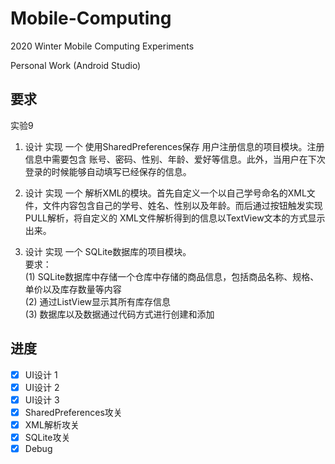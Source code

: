 # Mobile-Computing

2020 Winter Mobile Computing Experiments

Personal Work (Android Studio)

## 要求

实验9

1. 设计 实现 一个 使用SharedPreferences保存 用户注册信息的项目模块。注册信息中需要包含 账号、密码、性别、年龄、爱好等信息。此外，当用户在下次登录的时候能够自动填写已经保存的信息。

2. 设计 实现 一个 解析XML的模块。首先自定义一个以自己学号命名的XML文件，文件内容包含自己的学号、姓名、性别以及年龄。而后通过按钮触发实现PULL解析，将自定义的 XML文件解析得到的信息以TextView文本的方式显示出来。

3. 设计 实现 一个 SQLite数据库的项目模块。<br />
要求：<br />
	(1) SQLite数据库中存储一个仓库中存储的商品信息，包括商品名称、规格、单价以及库存数量等内容 <br />
	(2) 通过ListView显示其所有库存信息 <br />
	(3) 数据库以及数据通过代码方式进行创建和添加 <br />

## 进度

- [x] UI设计 1
- [x] UI设计 2
- [x] UI设计 3
- [x] SharedPreferences攻关
- [x] XML解析攻关
- [x] SQLite攻关
- [x] Debug
